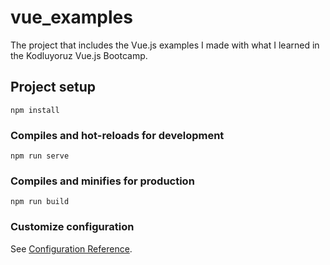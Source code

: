 # vue_examples

The project that includes the Vue.js examples I made with what I learned in the Kodluyoruz Vue.js Bootcamp.

## Project setup
```
npm install
```

### Compiles and hot-reloads for development
```
npm run serve
```

### Compiles and minifies for production
```
npm run build
```

### Customize configuration
See [Configuration Reference](https://cli.vuejs.org/config/).
